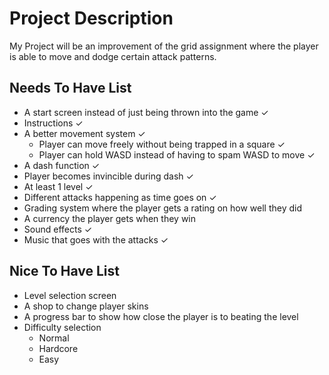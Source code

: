# Project Description
My Project will be an improvement of the grid assignment where the player is able to move and dodge certain attack patterns.

## Needs To Have List
- A start screen instead of just being thrown into the game ✓
- Instructions ✓
- A better movement system ✓
    - Player can move freely without being trapped in a square ✓ 
    - Player can hold WASD instead of having to spam WASD to move ✓
- A dash function ✓
- Player becomes invincible during dash ✓
- At least 1 level ✓
- Different attacks happening as time goes on ✓
- Grading system where the player gets a rating on how well they did
- A currency the player gets when they win
- Sound effects ✓
- Music that goes with the attacks ✓

## Nice To Have List
- Level selection screen 
- A shop to change player skins
- A progress bar to show how close the player is to beating the level
- Difficulty selection 
    - Normal
    - Hardcore
    - Easy